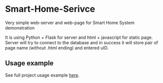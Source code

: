 # Smart-Home-Serivce

Very simple web-server and web-page for Smart Home System demonstration

It is using Python + Flask for server and html + javascript for static page. Server will try to connect to the database and in success it will store pair of page name (without .html ending) and entered uID.

## Usage example

See full project usage example [here](https://github.com/Arjentix/Smart-Home-Alice).

